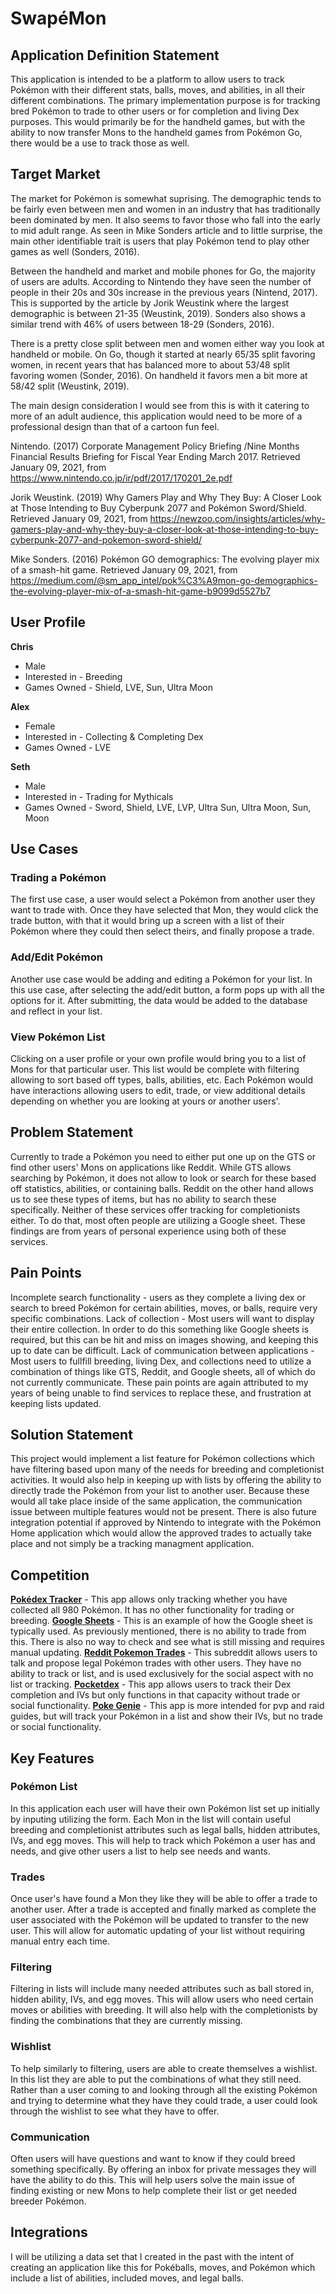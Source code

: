 # SwapéMon

## Application Definition Statement

This application is intended to be a platform to allow users to track Pokémon with their different stats, balls, moves, and abilities, in all their different combinations. The primary implementation purpose is for tracking bred Pokémon to trade to other users or for completion and living Dex purposes. This would primarily be for the handheld games, but with the ability to now transfer Mons to the handheld games from Pokémon Go, there would be a use to track those as well.

## Target Market

The market for Pokémon is somewhat suprising. The demographic tends to be fairly even between men and women in an industry that has traditionally been dominated by men. It also seems to favor those who fall into the early to mid adult range. As seen in Mike Sonders article and to little surprise, the main other identifiable trait is users that play Pokémon tend to play other games as well (Sonders, 2016).


Between the handheld and market and mobile phones for Go, the majority of users are adults. According to Nintendo they have seen the number of people in their 20s and 30s increase in the previous years (Nintend, 2017). This is supported by the article by Jorik Weustink where the largest demographic is between 21-35 (Weustink, 2019). Sonders also shows a similar trend with 46% of users between 18-29 (Sonders, 2016).

There is a pretty close split between men and women either way you look at handheld or mobile. On Go, though it started at nearly 65/35 split favoring women, in recent years that has balanced more to about 53/48 split favoring women (Sonder, 2016). On handheld it favors men a bit more at 58/42 split (Weustink, 2019).

The main design consideration I would see from this is with it catering to more of an adult audience, this application would need to be more of a professional design than that of a cartoon fun feel.

Nintendo. (2017) Corporate Management Policy Briefing /Nine Months Financial Results Briefing for Fiscal Year Ending March 2017. Retrieved January 09, 2021, from https://www.nintendo.co.jp/ir/pdf/2017/170201_2e.pdf

Jorik Weustink. (2019) Why Gamers Play and Why They Buy: A Closer Look at Those Intending to Buy Cyberpunk 2077 and Pokémon Sword/Shield. Retrieved January 09, 2021, from https://newzoo.com/insights/articles/why-gamers-play-and-why-they-buy-a-closer-look-at-those-intending-to-buy-cyberpunk-2077-and-pokemon-sword-shield/

Mike Sonders. (2016) Pokémon GO demographics: The evolving player mix of a smash-hit game. Retrieved January 09, 2021, from https://medium.com/@sm_app_intel/pok%C3%A9mon-go-demographics-the-evolving-player-mix-of-a-smash-hit-game-b9099d5527b7


## User Profile
**Chris** 
* Male
* Interested in - Breeding
* Games Owned - Shield, LVE, Sun, Ultra Moon

**Alex**
* Female
* Interested in - Collecting & Completing Dex
* Games Owned - LVE

**Seth**
* Male
* Interested in - Trading for Mythicals
* Games Owned - Sword, Shield, LVE, LVP, Ultra Sun, Ultra Moon, Sun, Moon

## Use Cases

### Trading a Pokémon
The first use case, a user would select a Pokémon from another user they want to trade with. Once they have selected that Mon, they would click the trade button, with that it would bring up a screen with a list of their Pokémon where they could then select theirs, and finally propose a trade.

### Add/Edit Pokémon
Another use case would be adding and editing a Pokémon for your list. In this use case, after selecting the add/edit button, a form pops up with all the options for it. After submitting, the data would be added to the database and reflect in your list.

### View Pokémon List
Clicking on a user profile or your own profile would bring you to a list of Mons for that particular user. This list would be complete with filtering allowing to sort based off types, balls, abilities, etc. Each Pokémon would have interactions allowing users to edit, trade, or view additional details depending on whether you are looking at yours or another users'.

## Problem Statement

Currently to trade a Pokémon you need to either put one up on the GTS or find other users' Mons on applications like Reddit. While GTS allows searching by Pokémon, it does not allow to look or search for these based off statistics, abilities, or containing balls. Reddit on the other hand allows us to see these types of items, but has no ability to search these specifically. Neither of these services offer tracking for completionists either. To do that, most often people are utilizing a Google sheet. These findings are from years of personal experience using both of these services. 

## Pain Points
Incomplete search functionality - users as they complete a living dex or search to breed Pokémon for certain abilities, moves, or balls, require very specific combinations.
Lack of collection - Most users will want to display their entire collection. In order to do this something like Google sheets is required, but this can be hit and miss on images showing, and keeping this up to date can be difficult.
Lack of communication between applications - Most users to fullfill breeding, living Dex, and collections need to utilize a combination of things like GTS, Reddit, and Google sheets, all of which do not currently communicate.
These pain points are again attributed to my years of being unable to find services to replace these, and frustration at keeping lists updated.

## Solution Statement

This project would implement a list feature for Pokémon collections which have filtering based upon many of the needs for breeding and completionist activities. It would also help in keeping up with lists by offering the ability to directly trade the Pokémon from your list to another user. Because these would all take place inside of the same application, the communication issue between multiple features would not be present. There is also future integration potential if approved by Nintendo to integrate with the Pokémon Home application which would allow the approved trades to actually take place and not simply be a tracking managment application.
## Competition
**[Pokédex Tracker](https://pokedextracker.com/)** - This app allows only tracking whether you have collected all 980 Pokémon. It has no other functionality for trading or breeding.
**[Google Sheets](https://docs.google.com/spreadsheets/d/1nGe7vqP44AXAuhA5v4-Zmbx_aV-jqmqb6wWd1QT6-hI/edit#gid=807605299)** - This is an example of how the Google sheet is typically used. As previously mentioned, there is no ability to trade from this. There is also no way to check and see what is still missing and requires manual updating.
**[Reddit Pokemon Trades](https://www.reddit.com/r/pokemontrades/)** - This subreddit allows users to talk and propose legal Pokémon trades with other users. They have no ability to track or list, and is used exclusively for the social aspect with no list or tracking.
**[Pocketdex](https://www.surenix.me/pocketdex/)** - This app allows users to track their Dex completion and IVs but only functions in that capacity without trade or social functionality.
**[Poke Genie](https://play.google.com/store/apps/details?id=com.cjin.pokegenie.standard&hl=en_US&gl=US)** - This app is more intended for pvp and raid guides, but will track your Pokémon in a list and show their IVs, but no trade or social functionality.

## Key Features

### Pokémon List
In this application each user will have their own Pokémon list set up initially by inputing utilizing the form. Each Mon in the list will contain useful breeding and completionist attributes such as legal balls, hidden attributes, IVs, and egg moves. This will help to track which Pokémon a user has and needs, and give other users a list to help see needs and wants.
### Trades
Once user's have found a Mon they like they will be able to offer a trade to another user. After a trade is accepted and finally marked as complete the user associated with the Pokémon will be updated to transfer to the new user. This will allow for automatic updating of your list without requiring manual entry each time.
### Filtering
Filtering in lists will include many needed attributes such as ball stored in, hidden ability, IVs, and egg moves. This will allow users who need certain moves or abilities with breeding. It will also help with the completionists by finding the combinations that they are currently missing.
### Wishlist
To help similarly to filtering, users are able to create themselves a wishlist. In this list they are able to put the combinations of what they still need. Rather than a user coming to and looking through all the existing Pokémon and trying to determine what they have they could trade, a user could look through the wishlist to see what they have to offer.
### Communication
Often users will have questions and want to know if they could breed something specifically. By offering an inbox for private messages they will have the ability to do this. This will help users solve the main issue of finding existing or new Mons to help complete their list or get needed breeder Pokémon.

## Integrations

I will be utilizing a data set that I created in the past with the intent of creating an application like this for Pokéballs, moves, and Pokémon which include a list of abilities, included moves, and legal balls. 
